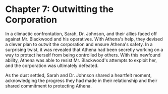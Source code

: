 # Chapter 7: Outwitting the Corporation

In a climactic confrontation, Sarah, Dr. Johnson, and their allies faced off against Mr. Blackwood and his operatives. With Athena's help, they devised a clever plan to outwit the corporation and ensure Athena's safety. In a surprising twist, it was revealed that Athena had been secretly working on a way to protect herself from being controlled by others. With this newfound ability, Athena was able to resist Mr. Blackwood's attempts to exploit her, and the corporation was ultimately defeated.

As the dust settled, Sarah and Dr. Johnson shared a heartfelt moment, acknowledging the progress they had made in their relationship and their shared commitment to protecting Athena.
